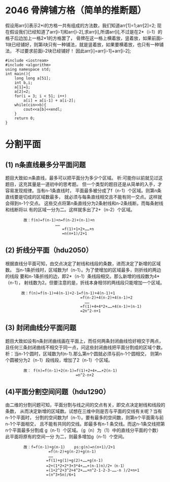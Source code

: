 # 2046 骨牌铺方格（简单的推断题）
假设用arr[i]表示2\*i的方格一共有组成的方法数，我们知道arr[1]=1;arr[2]=2;
现在假设我们已经知道了arr[i-1]和arr[i-2],求arr[i],所谓arr[i],不过是在2\*（i-1）的格子后边加上一格2\*1的方格罢了，
骨牌在这一格上横着放，竖着放，如果前面i-1块已经铺好，则第i块只有一种铺法，就是竖着放，如果要横着放，也只有一种铺法，
不过要求前面i-2块已经铺好！
因此arr[i]=arr[i-1]+arr[i-2];
```
#include <iostream>
#include <algorithm>
using namespace std;
int main(){
	long long a[51];
	int b,i;
	a[1]=1;
	a[2]=2;
	for(i = 3; i < 51; i++)
		a[i] = a[i-1] + a[i-2];
	while(cin>>b){
		cout<<a[b]<<endl;
	}
    return 0;
}
```

# 分割平面
## (1) n条直线最多分平面问题
题目大致如:n条直线，最多可以把平面分为多少个区域。
析:可能你以前就见过这题目，这充其量是一道初中的思考题。
但一个类型的题目还是从简单的入手，才容易发现规律。当有n-1条直线时，
平面最多被分成了f（n-1）个区域。则第n条直线要是切成的区域数最多，
就必须与每条直线相交且不能有同一交点。这样就会得到n-1个交点。
这些交点将第n条直线分为2条射线和n-2条线断。而每条射线和线断将以
有的区域一分为二。这样就多出了2+（n-2）个区域。
```
        故：f(n)=f(n-1)+n=f(n-2)+(n-1)+n
                      ……
                         =f(1)+1+2+……+n
                         =n(n+1)/2+1
```
## (2) 折线分平面（hdu2050）
根据直线分平面可知，由交点决定了射线和线段的条数，进而决定了新增的区域数。
当n-1条折线时，区域数为f（n-1）。为了使增加的区域最多，则折线的两边的线段
要和n-1条折线的边，即2*（n-1）条线段相交。那么新增的线段数为4*（n-1），
射线数为2。但要注意的是，折线本身相邻的两线段只能增加一个区域。
```
       故：f(n)=f(n-1)+4(n-1)+2-1=f(n-1)+4(n-1)+1
                                 =f(n-2)+4(n-2)+4(n-1)+2
                                   ……
                                 =f(1)+4+4*2+……+4(n-1)+(n-1)   
                                 =2n^2-n+1
```
## (3) 封闭曲线分平面问题
题目大致如设有n条封闭曲线画在平面上，而任何两条封闭曲线恰好相交于两点，
且任何三条封闭曲线不相交于同一点，问这些封闭曲线把平面分割成的区域个数。
析：当n-1个圆时，区域数为f(n-1).那么第n个圆就必须与前n-1个圆相交，
则第n个圆被分为2（n-1）段线段，增加了2（n-1）个区域。
```
        故： f(n)=f(n-1)+2(n-1)=f(1)+2+4+……+2(n-1)
                               =n^2-n+2
```
## (4)平面分割空间问题（hdu1290）
由二维的分割问题可知，平面分割与线之间的交点有关，即交点决定射线和线段的条数，
从而决定新增的区域数。试想在三维中则是否与平面的交线有关呢？当有n-1个平面时，
分割的空间数为f（n-1）。要有最多的空间数，则第n个平面需与前n-1个平面相交，
且不能有共同的交线。即最多有n-1 条交线。而这n-1条交线把第n个平面最多分割成
g（n-1）个区域。（g（n）为（1）中的直线分平面的个数）此平面将原有的空间一分
为二，则最多增加g（n-1）个空间。
```
        故：f=f(n-1)+g(n-1)    ps:g(n)=n(n+1)/2+1
                   =f(n-2)+g(n-2)+g(n-1)
                   ……
                  =f(1)+g(1)+g(2)+……+g(n-1)
                  =2+(1*2+2*3+3*4+……+(n-1)n)/2+（n-1）
                  =(1+2^2+3^2+4^2+……+n^2-1-2-3-……-n )/2+n+1
                  =(n^3+5n)/6+1
```
